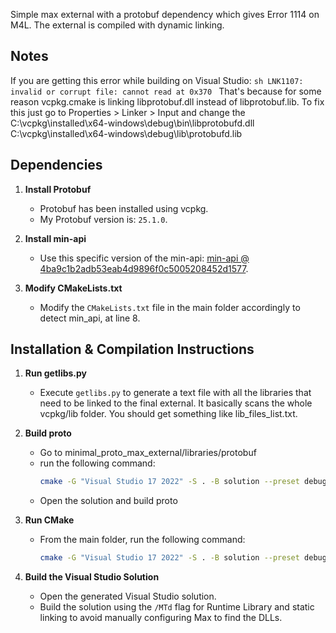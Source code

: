 Simple max external with a protobuf dependency which gives Error 1114 on M4L. The external is compiled with dynamic linking.

## Notes
If you are getting this error while building on Visual Studio:
     ```sh
     LNK1107: invalid or corrupt file: cannot read at 0x370
     ```
That's because for some reason vcpkg.cmake is linking libprotobuf.dll instead of libprotobuf.lib. To fix this just go to Properties > Linker > Input and change the C:\vcpkg\installed\x64-windows\debug\bin\libprotobufd.dll C:\vcpkg\installed\x64-windows\debug\lib\protobufd.lib

## Dependencies

1. **Install Protobuf**
   - Protobuf has been installed using vcpkg.
   - My Protobuf version is: `25.1.0`.

2. **Install min-api**
   - Use this specific version of the min-api: [min-api @ 4ba9c1b2adb53eab4d9896f0c5005208452d1577](https://github.com/Cycling74/min-api/tree/4ba9c1b2adb53eab4d9896f0c5005208452d1577).

3. **Modify CMakeLists.txt**
   - Modify the `CMakeLists.txt` file in the main folder accordingly to detect min_api, at line 8.

## Installation & Compilation Instructions

1. **Run getlibs.py**
   - Execute `getlibs.py` to generate a text file with all the libraries that need to be linked to the final external. It basically scans the whole vcpkg/lib folder. You should get something like lib_files_list.txt.

3. **Build proto**
   - Go to minimal_proto_max_external/libraries/protobuf
   - run the following command:
     ```sh
     cmake -G "Visual Studio 17 2022" -S . -B solution --preset debug
     ```
   - Open the solution and build proto
     
2. **Run CMake**
   - From the main folder, run the following command:
     ```sh
     cmake -G "Visual Studio 17 2022" -S . -B solution --preset debug
     ```

3. **Build the Visual Studio Solution**
   - Open the generated Visual Studio solution.
   - Build the solution using the `/MTd` flag for Runtime Library and static linking to avoid manually configuring Max to find the DLLs.
  
